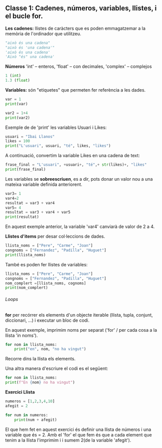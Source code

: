 ## Classe 1: Cadenes, números, variables, llistes, i el bucle for.
**Les cadenes:** llistes de caràcters que es poden emmagatzemar a la memòria de l'ordinador que utilitzeu.
```Python
"això és una cadena"
"això és 'una cadena'"
'això és una cadena'
'Això "és" una cadena'
```
**Números** 'int' – enteros, 'float' – con decimales, 'complex' – complejos
```Python
1 (int)
1.3 (float)
```

**Variables:** són "etiquetes" que permeten fer referència a les dades.
```Python
var = 1
print(var)

var2 = 1+4
print(var2)
```
Exemple de de 'print' les variables Usuari i Likes:
```Python
usuari = "Ibai Llanos"
likes = 100
print("L'usuari", usuari, "té", likes, "likes")
```
A continuació, convertim  la variable Likes en una cadena de text:
```Python
frase_final = "L'usuari", +usuari+, "té",+ str(likes)+, "likes"
print(frase_final)
```
Les variables se **sobreescriuen**, es a dir, pots donar un valor nou a una mateixa variable definida anteriorent.
```Python
var3= 1
var4=2
resultat = var3 + var4
var5= 4
resultat = var3 + var4 + var5
print(resultat)
```
En aquest exemple anterior, la variable 'var4' canviarà de valor de 2 a 4.


**Llistes d'items** per desar col·leccions de dades.
```Python
llista_noms = ["Pere", "Carme", "Joan"]
congnoms = ["Fernandez", "Padilla", "Huguet"]
print(llista_noms)
```


També es poden fer llistes de variables:
```Python
llista_noms = ["Pere", "Carme", "Joan"]
congnoms = ["Fernandez", "Padilla", "Huguet"]
nom_complert =[llista_noms, cognoms]
print(nom_complert)
```

###### Loops
**for** per recórrer els elements d'un objecte iterable (llista, tupla, conjunt, diccionari, ...) i executar un bloc de codi.

En aquest exemple, imprimim noms per separat ('for' / per cada cosa a la llista 'in noms').
```Python
for nom in llista_noms:
    print("en", nom, "no ha vingut")
```
Recorre dins la llista els elements.


Una altra manera d'escriure el codi es el següent:
```Python
for nom in llista_noms:
print(f"En {nom} no ha vingut")
```

**Exercici Llista**
```Python
numeros = [1,2,3,4,10]
afegit = 2

for num in numeros:
    print(num + afegit)
```
El que hem fet en aquest exercici és definir una llista de números i una variable que és = 2. Amb el 'for' el que fem és que a cada element que tenim a la llista l'imprimim i i sumem 2(de la variable 'afegit').

